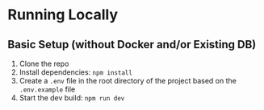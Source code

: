 # Running Locally

## Basic Setup (without Docker and/or Existing DB)

1. Clone the repo
2. Install dependencies: `npm install`
3. Create a `.env` file in the root directory of the project based on the `.env.example` file
4. Start the dev build: `npm run dev`
